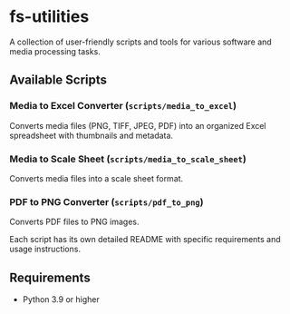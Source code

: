 # fs-utilities

A collection of user-friendly scripts and tools for various software and media processing tasks.

## Available Scripts

### Media to Excel Converter (`scripts/media_to_excel`)
Converts media files (PNG, TIFF, JPEG, PDF) into an organized Excel spreadsheet with thumbnails and metadata.

### Media to Scale Sheet (`scripts/media_to_scale_sheet`)
Converts media files into a scale sheet format.

### PDF to PNG Converter (`scripts/pdf_to_png`)
Converts PDF files to PNG images.

Each script has its own detailed README with specific requirements and usage instructions.

## Requirements
- Python 3.9 or higher
